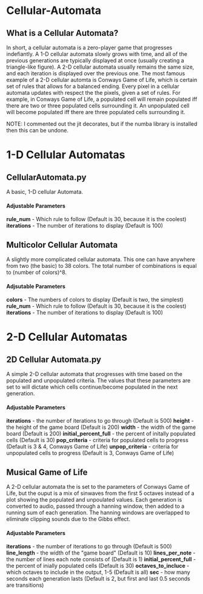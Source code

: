 # Cellular-Automata
## What is a Cellular Automata?
In short, a cellular automata is a zero-player game that progresses indefiantly. A 1-D cellular automata slowly grows with time, and all of the previous generations are typically displayed at once (usually creating a triangle-like figure). A 2-D cellular automata usually remains the same size, and each iteration is displayed over the previous one. The most famous example of a 2-D cellular automta is Conways Game of Life, which is certain set of rules that allows for a balanced ending. Every pixel in a cellular automata updates with respect the the pixels, given a set of rules. For example, in Conways Game of Life, a populated cell will remain populated iff there are two or three populated cells surrounding it. An unpopulated cell will become populated iff there are three populated cells surrounding it. 

NOTE: I commented out the jit decorates, but if the numba library is installed then this can be undone.

# 1-D Cellular Automatas
## CellularAutomata.py
A basic, 1-D cellular Automata.
#### Adjustable Parameters
**rule_num** - Which rule to follow                     (Default is 30, because it is the coolest)
**iterations** - The number of iterations to display    (Default is 100)

## Multicolor Cellular Automata
A slightly more complicated cellular automata. This one can have anywhere from two (the basic) to 38 colors. The total number of combinations is equal to (number of colors)^8.
#### Adjsutable Parameters
**colors** - The numbers of colors to display           (Default is two, the simplest)
**rule_num** - Which rule to follow                     (Default is 30, because it is the coolest)
**iterations** - The number of iterations to display    (Default is 100)

# 2-D Cellular Automatas
 ## 2D Cellular Automata.py
 A simple 2-D cellular automata that progresses with time based on the populated and unpopulated criteria. The values that these parameters are set to will dictate which cells continue/become populated in the next generation.
 #### Adjustable Parameters
 **iterations** - the number of iterations to go through                (Default is 500)
 **height** - the height of the game board                              (Default is 200)
 **width** - the width of the game board                                (Default is 200)
 **initial_percent_full** - the percent of initally populated cells     (Default is 30)
 **pop_criteria** - criteria for populated cells to progress            (Default is 3 & 4, Conways Game of Life)
 **unpop_criteria** - criteria for unpopulated cells to progress        (Default is 3, Conways Game of Life)
 
 ## Musical Game of Life
 A 2-D cellular automata the is set to the parameters of Conways Game of Life, but the ouput is a mix of sinwaves from the first 5 octaves instead of a plot showing the populated and unpoulated values. Each generation is converted to audio, passed through a hanning window, then added to a running sum of each generation. The hanning windows are overlapped to eliminate clipping sounds due to the Gibbs effect. 
#### Adjustable Parameters
 **iterations** - the number of iterations to go through                (Default is 500)
**line_length** - the width of the "game board"                         (Default is 10)
**lines_per_note** - the number of lines each note consists of          (Default is 1)
**initial_percent_full** - the percent of inially populated cells       (Default is 30)
**octaves_to_incluce** - which octaves to include in the output, 1-5    (Default is all)
**sec** - how many seconds each generation lasts                        (Default is 2, but first and last 0.5 seconds are transitions)  


















